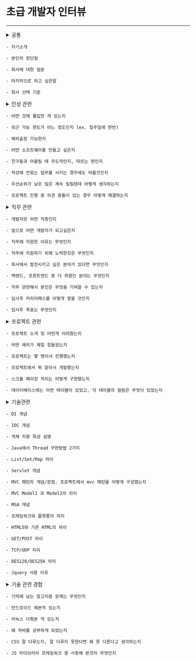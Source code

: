 # 초급 개발자 인터뷰

<hr>

<details>
    <summary> 공통

    - 자기소개

    - 본인의 장단점

    - 회사에 대한 질문

    - 마지막으로 하고 싶은말

    - 회사 선택 기준
        
</summary>
</details>

<details>
<summary> 인성 관련

    - 어떤 것에 몰입한 게 있는지

    - 외근 가능 한도가 어느 정도인지 (ex. 일주일에 한번)

    - 해외출장 가능한지

    - 어떤 소프트웨어를 만들고 싶은지

    - 친구들과 어울릴 때 주도적인지, 따르는 편인지

    - 적성에 안맞는 업무를 시키는 경우에도 따를것인지

    - 우선순위가 낮은 일은 계속 밀릴텐데 어떻게 생각하는지

    - 프로젝트 진행 중 의견 충돌이 있는 경우 어떻게 해결하는지

</summary>
</details>

<details>
<summary> 직무 관련
    
    - 개발자란 어떤 직종인지
   
    - 앞으로 어떤 개발자가 되고싶은지
    
    - 직무에 지원한 이유는 무엇인지

    - 직무에 지원하기 위해 노력한것은 무엇인지
    
    - 회사에서 발전시키고 싶은 분야가 있다면 무엇인지

    - 백엔드, 프론트엔드 중 더 취향인 분야는 무엇인지

    - 직무 관련해서 본인은 무엇을 기여할 수 있는지

    - 입사후 커리어패스를 어떻게 쌓을 것인지

    - 입사후 목표는 무엇인지
    
</summary>
</details>

<details>
<summary> 프로젝트 관련
    
    - 프로젝트 소개 및 어떤게 어려웠는지

    - 어떤 에러가 제일 힘들었는지

    - 프로젝트는 몇 명이서 진행했는지

    - 프로젝트에서 뭐 맡아서 개발했는지

    - 스크롤 페이징 처리는 어떻게 구현했는지

    - 데이터베이스에는 어떤 테이블이 있었고, 각 테이블의 컬럼은 무엇이 있었는지

</summary>
</details>

<details>
<summary> 기술관련

    - DI 개념
    
    - IOC 개념

    - 객체 지향 특성 설명

    - Java에서 Thread 구현방법 2가지

    - List/Set/Map 차이

    - Servlet 개념

    - MVC 패턴의 개념/장점. 프로젝트에서 mvc 패턴을 어떻게 구성했는지

    - MVC Model1 과 Model2의 차이

    - MSA 개념

    - 프레임워크와 플랫폼의 차이

    - HTML5와 기존 HTML의 차이

    - GET/POST 차이

    - TCP/UDP 차이

    - DES128/DES256 차이

    - Jquery 사용 이유

</summary>
</details>

<details>
<summary> 기술 관련 경험

    - 기억에 남는 알고리즘 문제는 무엇인지

    - 안드로이드 해본적 있는지

    - 리눅스 다뤄본 적 있는지

    - 왜 자바를 공부하게 되었는지

    - CSS 잘 다루는지, 잘 다루지 못한다면 왜 못 다룬다고 생각하는지

    - JS 라이브러리 프레임워크 중 사용해 본것이 무엇인지
</summary>
</details>

